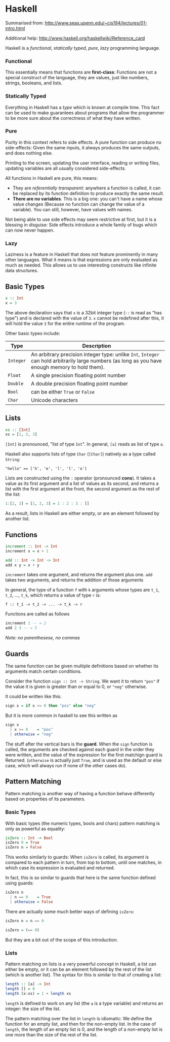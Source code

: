 # Haskell

Summarised from: http://www.seas.upenn.edu/~cis194/lectures/01-intro.html

Additional help: http://www.haskell.org/haskellwiki/Reference_card

Haskell is a *functional*, *statically typed*, *pure*, *lazy* programming
language.

### Functional

This essentially means that functions are **first-class**: Functions are not
a special construct of the language, they are values, just like numbers,
strings, booleans, and lists.

### Statically Typed

Everything in Haskell has a *type* which is known at compile time. This fact
can be used to make guarantees about programs that allow the programmer to be
more sure about the correctness of what they have written.

### Pure

Purity in this context refers to side effects. A pure function can produce
no side-effects: Given the same inputs, it always produces the same outputs,
and does nothing else.

Printing to the screen, updating the user interface, reading or writing files,
updating variables are all usually considered side-effects.

All functions in Haskell are pure, this means:

 * They are *referentially transparent*: anywhere a function is called, it
   can be replaced by its function definition to produce exactly the same
   result.
 * **There are no variables**. This is a big one: you can't have a name whose
   value changes (Because no function can change the value of a variable).
   You can still, however, have values with names.

Not being able to use side effects may seem restrictive at first, but it is a
blessing in disguise: Side effects introduce a whole family of bugs which can
now never happen.

### Lazy

Laziness is a feature in Haskell that does not feature prominently in many
other languages. What it means is that expressions are only evaluated as much
as needed. This allows us to use interesting constructs like infinite
data structures.

## Basic Types

```haskell
x :: Int
x = 3
```

The above declaration says that `x` is a 32bit integer type (`::` is read as
"has type") and is declared with the value of `3`. `x` cannot be redefined
after this, it will hold the value `3` for the entire runtime of the program.

Other basic types include:

Type      | Description
--------- | -----------
`Integer` | An arbitrary precision integer type: unlike `Int`, `Integer` can hold arbitrarily large numbers (as long as you have enough memory to hold them).
`Float`   | A single precision floating point number
`Double`  | A double precision floating point number
`Bool`    | can be either `True` or `False`
`Char`    | Unicode characters

## Lists

```haskell
xs :: [Int]
xs = [1, 2, 3]
```
`[Int]` is pronounced, "list of type `Int`". In general, `[a]` reads as list
of type `a`.

Haskell also supports lists of type `Char` (`[Char]`) natively as a
type called `String`:

    "hello" == ['h', 'e', 'l', 'l', 'o']

Lists are constructed using the `:` operator (pronounced **cons**). It takes
a value as its first argument and a list of values as its second, and returns
a list with the first argument at the front, the second argument as the rest
of the list:

```haskell
1:[2, 3] = [1, 2, 3] = 1 : 2 : 3 : []
```

As a result, lists in Haskell are either empty, or are an element followed
by another list.

## Functions

```haskell
increment :: Int -> Int
increment x = x + 1
```


```haskell
add :: Int -> Int -> Int
add x y = x + y
```

`increment` takes one argument, and returns the argument plus one.
`add` takes two arguments, and returns the addition of those arguments

In general, the type of a function `f` with `k` arguments whose types are
`t_1`, `t_2`, ..., `t_k`, which returns a value of type `r` is:

    f :: t_1 -> t_2 -> ... -> t_k -> r

Functions are called as follows

```haskell
increment 1 -- = 2
add 2 3 -- = 5
```

*Note: no parenthesese, no commas*

## Guards

The same function can be given multiple definitions based on whether its
arguments match certain conditions.

Consider the function `sign :: Int -> String`. We want it to return `"pos"` if
the value it is given is greater than or equal to 0, or `"neg"` otherwise.

It could be written like this:

```haskell
sign x = if x >= 0 then "pos" else "neg"
```

But it is more common in haskell to see this written as

```haskell
sign x
  | x >= 0    = "pos"
  | otherwise = "neg"
```

The stuff after the vertical bars is the **guard**. When the `sign` function
is called, the arguments are checked against each guard in the order they
were written, and the value of the expression for the first matchign guard is
Returned. (`otherwise` is actually just `True`, and is used as the default or
else case, which will always run if none of the other cases do).

## Pattern Matching

Pattern matching is another way of having a function behave differently based
on properties of its parameters.

### Basic Types

With basic types (the numeric types, bools and chars) pattern matching is
only as powerful as equality:

```haskell
isZero :: Int -> Bool
isZero 0 = True
isZero n = False
```

This works similarly to guards: When `isZero` is called, its argument is
compared to each pattern in turn, from top to bottom, until one matches, in
which case its expression is evaluated and returned.

In fact, this is so similar to guards that here is the same function defined
using guards:

```haskell
isZero n
  | n == 0    = True
  | otherwise = False
```

There are actually some much better ways of defining `isZero`:

```haskell
isZero n = n == 0
```

```haskell
isZero = (== 0)
```

But they are a bit out of the scope of this introduction.

### Lists

Pattern matching on lists is a very powerful concept in Haskell, a list can
either be empty, or it can be an element followed by the rest of the list
(which is another list). The syntax for this is similar to that of creating a
list:

```haskell
length :: [a] -> Int
length [] = 0
length (x:xs) = 1 + length xs
```

`length` is defined to work on any list (the `a` is a type variable) and
returns an integer: the size of the list.

The pattern matching over the list in `length` is idiomatic: We define the
function for an empty list, and then for the non-empty list. In the case of
`length`, the length of an empty list is 0, and the length of a non-empty list
is one more than the size of the rest of the list.
